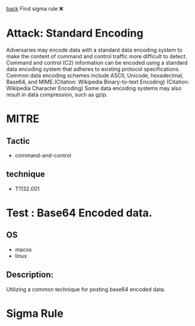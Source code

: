 
[back](../index.md)
Find sigma rule :x: 

# Attack: Standard Encoding 

Adversaries may encode data with a standard data encoding system to make the content of command and control traffic more difficult to detect. Command and control (C2) information can be encoded using a standard data encoding system that adheres to existing protocol specifications. Common data encoding schemes include ASCII, Unicode, hexadecimal, Base64, and MIME.(Citation: Wikipedia Binary-to-text Encoding) (Citation: Wikipedia Character Encoding) Some data encoding systems may also result in data compression, such as gzip.

# MITRE
## Tactic
  - command-and-control


## technique
  - T1132.001


# Test : Base64 Encoded data.
## OS
  - macos
  - linux


## Description:
Utilizing a common technique for posting base64 encoded data.


# Sigma Rule

